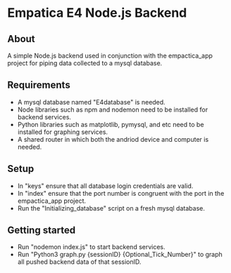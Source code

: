 # Empatica E4 Node.js Backend

## About

A simple Node.js backend used in conjunction with the empactica_app project for piping data collected to a mysql database.

## Requirements

- A mysql database named "E4database" is needed.
- Node libraries such as npm and nodemon need to be installed for backend services.
- Python libraries such as matplotlib, pymysql, and etc need to be installed for graphing services.
- A shared router in which both the andriod device and computer is needed.

## Setup

- In "keys" ensure that all database login credentials are valid.
- In "index" ensure that the port number is congruent with the port in the empactica_app project.
- Run the "Initializing_database" script on a fresh mysql database.

## Getting started

- Run "nodemon index.js" to start backend services.
- Run "Python3 graph.py {sessionID} {Optional_Tick_Number}" to graph all pushed backend data of that sessionID.
